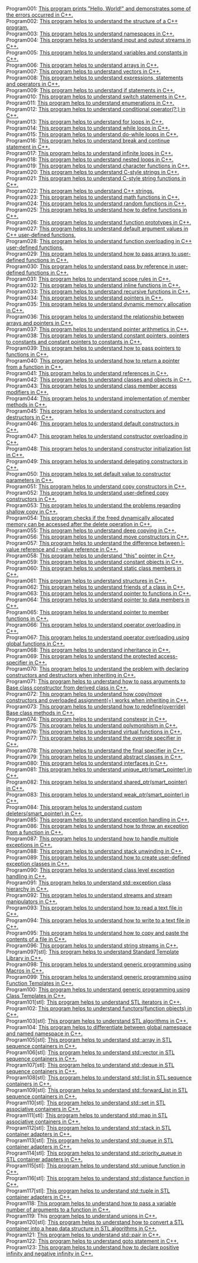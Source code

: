 Program001: [This program prints "Hello, World!" and demonstrates some of the errors occurred in C++.](../Program001/main.cpp)<br>
Program002: [This program helps to understand the structure of a C++ program.](../Program002/main.cpp)<br>
Program003: [This program helps to understand namespaces in C++.](../Program003/main.cpp)<br>
Program004: [This program helps to understand input and output streams in C++.](../Program004/main.cpp)<br>
Program005: [This program helps to understand variables and constants in C++.](../Program005/main.cpp)<br>
Program006: [This program helps to understand arrays in C++.](../Program006/main.cpp)<br>
Program007: [This program helps to understand vectors in C++.](../Program007/main.cpp)<br>
Program008: [This program helps to understand expressions, statements and operators in C++.](../Program008/main.cpp)<br>
Program009: [This program helps to understand if statements in C++.](../Program009/main.cpp)<br>
Program010: [This program helps to understand switch statements in C++.](../Program010/main.cpp)<br>
Program011: [This program helps to understand enumerations in C++.](../Program011/main.cpp)<br>
Program012: [This program helps to understand conditional operator(?:) in C++.](../Program012/main.cpp)<br>
Program013: [This program helps to understand for loops in C++.](../Program013/main.cpp)<br>
Program014: [This program helps to understand while loops in C++.](../Program014/main.cpp)<br>
Program015: [This program helps to understand do-while loops in C++.](../Program015/main.cpp)<br>
Program016: [This program helps to understand break and continue statement in C++.](../Program016/main.cpp)<br>
Program017: [This program helps to understand infinite loops in C++.](../Program017/main.cpp)<br>
Program018: [This program helps to understand nested loops in C++.](../Program018/main.cpp)<br>
Program019: [This program helps to understand character functions in C++.](../Program019/main.cpp)<br>
Program020: [This program helps to understand C-style strings in C++.](../Program020/main.cpp)<br>
Program021: [This program helps to understand C-style string functions in C++.](../Program021/main.cpp)<br>
Program022: [This program helps to understand C++ strings.](../Program022/main.cpp)<br>
Program023: [This program helps to understand math functions in C++.](../Program023/main.cpp)<br>
Program024: [This program helps to understand random functions in C++.](../Program024/main.cpp)<br>
Program025: [This program helps to understand how to define functions in C++.](../Program025/main.cpp)<br>
Program026: [This program helps to understand function prototypes in C++.](../Program026/main.cpp)<br>
Program027: [This program helps to understand default argument values in C++ user-defined functions.](../Program027/main.cpp)<br>
Program028: [This program helps to understand function overloading in C++ user-defined functions.](../Program028/main.cpp)<br>
Program029: [This program helps to understand how to pass arrays to user-defined functions in C++.](../Program029/main.cpp)<br>
Program030: [This program helps to understand pass by reference in user-defined functions in C++.](../Program030/main.cpp)<br>
Program031: [This program helps to understand scope rules in C++.](../Program031/main.cpp)<br>
Program032: [This program helps to understand inline functions in C++.](../Program032/main.cpp)<br>
Program033: [This program helps to understand recursive functions in C++.](../Program033/main.cpp)<br>
Program034: [This program helps to understand pointers in C++.](../Program034/main.cpp)<br>
Program035: [This program helps to understand dynamic memory allocation in C++.](../Program035/main.cpp)<br>
Program036: [This program helps to understand the relationship between arrays and pointers in C++.](../Program036/main.cpp)<br>
Program037: [This program helps to understand pointer arithmetics in C++.](../Program037/main.cpp)<br>
Program038: [This program helps to understand constant pointers, pointers to constants and constant pointers to constants in C++.](../Program038/main.cpp)<br>
Program039: [This program helps to understand how to pass pointers to functions in C++.](../Program039/main.cpp)<br>
Program040: [This program helps to understand how to return a pointer from a function in C++.](../Program040/main.cpp)<br>
Program041: [This program helps to understand references in C++.](../Program041/main.cpp)<br>
Program042: [This program helps to understand classes and objects in C++.](../Program042/main.cpp)<br>
Program043: [This program helps to understand class member access modifiers in C++.](../Program043/main.cpp)<br>
Program044: [This program helps to understand implementation of member methods in C++.](../Program044/main.cpp)<br>
Program045: [This program helps to understand constructors and destructors in C++.](../Program045/main.cpp)<br>
Program046: [This program helps to understand default constructors in C++.](../Program046/main.cpp)<br>
Program047: [This program helps to understand constructor overloading in C++.](../Program047/main.cpp)<br>
Program048: [This program helps to understand constructor initialization list in C++.](../Program048/main.cpp)<br>
Program049: [This program helps to understand delegating constructors in C++.](../Program049/main.cpp)<br>
Program050: [This program helps to set default value to constructor parameters in C++.](../Program050/main.cpp)<br>
Program051: [This program helps to understand copy constructors in C++.](../Program051/main.cpp)<br>
Program052: [This program helps to understand user-defined copy constructors in C++.](../Program052/main.cpp)<br>
Program053: [This program helps to understand the problems regarding shallow copy in C++.](../Program053/main.cpp)<br>
Program054: [This program checks if the freed dynamically allocated memory can be accessed after the delete operation in C++.](../Program054/main.cpp)<br>
Program055: [This program helps to understand deep copying in C++.](../Program055/main.cpp)<br>
Program056: [This program helps to understand move constructors in C++.](../Program056/main.cpp)<br>
Program057: [This program helps to understand the difference between l-value reference and r-value reference in C++.](../Program057/main.cpp)<br>
Program058: [This program helps to understand "this" pointer in C++.](../Program058/main.cpp)<br>
Program059: [This program helps to understand constant objects in C++.](../Program059/main.cpp)<br>
Program060: [This program helps to understand static class members in C++.](../Program060/main.cpp)<br>
Program061: [This program helps to understand structures in C++.](../Program061/main.cpp)<br>
Program062: [This program helps to understand friends of a class in C++.](../Program062/main.cpp)<br>
Program063: [This program helps to understand pointer to functions in C++.](../Program063/main.cpp)<br>
Program064: [This program helps to understand pointer to data members in C++.](../Program064/main.cpp)<br>
Program065: [This program helps to understand pointer to member functions in C++.](../Program065/main.cpp)<br>
Program066: [This program helps to understand operator overloading in C++.](../Program066/main.cpp)<br>
Program067: [This program helps to understand operator overloading using global functions in C++.](../Program067/main.cpp)<br>
Program068: [This program helps to understand inheritance in C++.](../Program068/main.cpp)<br>
Program069: [This program helps to understand the protected access-specifier in C++.](../Program069/main.cpp)<br>
Program070: [This program helps to understand the problem with declaring constructors and destructors when inheriting in C++.](../Program070/main.cpp)<br>
Program071: [This program helps to understand how to pass arguments to Base class constructor from derived class in C++.](../Program071/main.cpp)<br>
Program072: [This program helps to understand how copy/move constructors and overloaded assignment(=) works when inheriting in C++.](../Program072/main.cpp)<br>
Program073: [This program helps to understand how to redefine(override) Base class methods in C++.](../Program073/main.cpp)<br>
Program074: [This program helps to understand constexpr in C++.](../Program074/main.cpp)<br>
Program075: [This program helps to understand polymorphism in C++.](../Program075/main.cpp)<br>
Program076: [This program helps to understand virtual functions in C++.](../Program076/main.cpp)<br>
Program077: [This program helps to understand the override specifier in C++.](../Program077/main.cpp)<br>
Program078: [This program helps to understand the final specifier in C++.](../Program078/main.cpp)<br>
Program079: [This program helps to understand abstract classes in C++.](../Program079/main.cpp)<br>
Program080: [This program helps to understand interfaces in C++.](../Program080/main.cpp)<br>
Program081: [This program helps to understand unique_ptr(smart_pointer) in C++.](../Program081/main.cpp)<br>
Program082: [This program helps to understand shared_ptr(smart_pointer) in C++.](../Program082/main.cpp)<br>
Program083: [This program helps to understand weak_ptr(smart_pointer) in C++.](../Program083/main.cpp)<br>
Program084: [This program helps to understand custom deleters(smart_pointer) in C++.](../Program084/main.cpp)<br>
Program085: [This program helps to understand exception handling in C++.](../Program085/main.cpp)<br>
Program086: [This program helps to understand how to throw an exception from a function in C++.](../Program086/main.cpp)<br>
Program087: [This program helps to understand how to handle multiple exceptions in C++.](../Program087/main.cpp)<br>
Program088: [This program helps to understand stack unwinding in C++.](../Program088/main.cpp)<br>
Program089: [This program helps to understand how to create user-defined exception classes in C++.](../Program089/main.cpp)<br>
Program090: [This program helps to understand class level exception handling in C++.](../Program090/main.cpp)<br>
Program091: [This program helps to understand std::exception class hierarchy in C++.](../Program091/main.cpp)<br>
Program092: [This program helps to understand streams and stream manipulators in C++.](../Program092/main.cpp)<br>
Program093: [This program helps to understand how to read a text file in C++.](../Program093/main.cpp)<br>
Program094: [This program helps to understand how to write to a text file in C++.](../Program094/main.cpp)<br>
Program095: [This program helps to understand how to copy and paste the contents of a file in C++.](../Program095/main.cpp)<br>
Program096: [This program helps to understand string streams in C++.](../Program096/main.cpp)<br>
Program097[stl]: [This program helps to understand Standard Template Library in C++.](../Program097/main.cpp)<br>
Program098: [This program helps to understand generic programming using Macros in C++.](../Program098/main.cpp)<br>
Program099: [This program helps to understand generic programming using Function Templates in C++.](../Program099/main.cpp)<br>
Program100: [This program helps to understand generic programming using Class Templates in C++.](../Program100/main.cpp)<br>
Program101[stl]: [This program helps to understand STL iterators in C++.](../Program101/main.cpp)<br>
Program102: [This program helps to understand functors(function objects) in C++.](../Program102/main.cpp)<br>
Program103[stl]: [This program helps to understand STL algorithms in C++.](../Program103/main.cpp)<br>
Program104: [This program helps to differentiate between global namespace and named namespace in C++.](../Program104/main.cpp)<br>
Program105[stl]: [This program helps to understand std::array in STL sequence containers in C++.](../Program105/main.cpp)<br>
Program106[stl]: [This program helps to understand std::vector in STL sequence containers in C++.](../Program106/main.cpp)<br>
Program107[stl]: [This program helps to understand std::deque in STL sequence containers in C++.](../Program107/main.cpp)<br>
Program108[stl]: [This program helps to understand std::list in STL sequence containers in C++.](../Program108/main.cpp)<br>
Program109[stl]: [This program helps to understand std::forward_list in STL sequence containers in C++.](../Program109/main.cpp)<br>
Program110[stl]: [This program helps to understand std::set in STL associative containers in C++.](../Program110/main.cpp)<br>
Program111[stl]: [This program helps to understand std::map in STL associative containers in C++.](../Program111/main.cpp)<br>
Program112[stl]: [This program helps to understand std::stack in STL container adapters in C++.](../Program112/main.cpp)<br>
Program113[stl]: [This program helps to understand std::queue in STL container adapters in C++.](../Program113/main.cpp)<br>
Program114[stl]: [This program helps to understand std::priority_queue in STL container adapters in C++.](../Program114/main.cpp)<br>
Program115[stl]: [This program helps to understand std::unique function in C++.](../Program115/main.cpp)<br>
Program116[stl]: [This program helps to understand std::distance function in C++.](../Program116/main.cpp)<br>
Program117[stl]: [This program helps to understand std::tuple in STL container adapters in C++.](../Program117/main.cpp)<br>
Program118: [This program helps to understand how to pass a variable number of arguments to a function in C++.](../Program118/main.cpp)<br>
Program119: This [program helps to understand unions in C++.](../Program119/main.cpp)<br>
Program120[stl]: [This program helps to understand how to convert a STL container into a heap data structure in STL algorithms in C++.](../Program120/main.cpp)<br>
Program121: [This program helps to understand std::pair in C++.](../Program121/main.cpp)<br>
Program122: [This program helps to understand goto statement in C++.](../Program122/main.cpp)<br>
Program123: [This program helps to understand how to declare positive infinity and negative infinity in C++.](../Program123/main.cpp)<br>